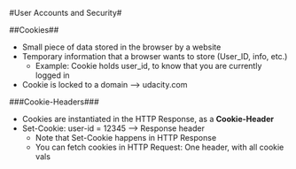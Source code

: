 #User Accounts and Security#

##Cookies##
+ Small piece of data stored in the browser by a website
+ Temporary information that a browser wants to store (User_ID, info, etc.)
    * Example: Cookie holds user_id, to know that you are currently logged in
+ Cookie is locked to a domain --> udacity.com 

###Cookie-Headers###
+ Cookies are instantiated in the HTTP Response, as a **Cookie-Header**
+ Set-Cookie: user-id = 12345 --> Response header
    * Note that Set-Cookie happens in HTTP Response
    * You can fetch cookies in HTTP Request: One header, with all cookie vals